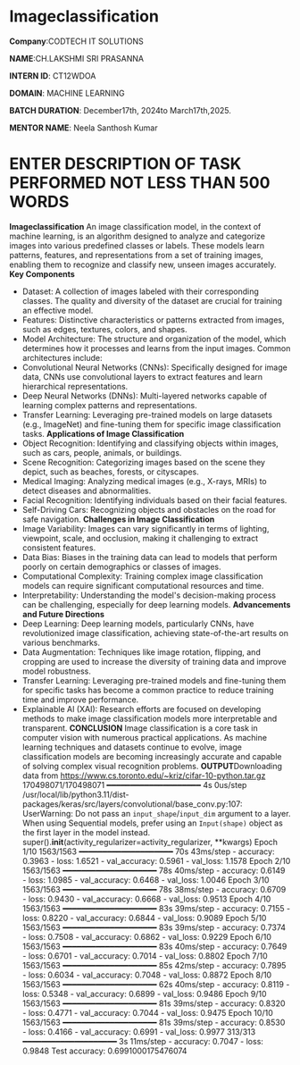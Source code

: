 # Imageclassification

**Company**:CODTECH IT SOLUTIONS

**NAME**:CH.LAKSHMI SRI PRASANNA

**INTERN ID**: CT12WDOA

**DOMAIN**: MACHINE LEARNING

**BATCH DURATION**: December17th, 2024to March17th,2025.

**MENTOR NAME**: Neela Santhosh Kumar

# ENTER DESCRIPTION OF TASK PERFORMED NOT LESS THAN 500 WORDS

**Imageclassification**
An image classification model, in the context of machine learning, is an algorithm designed to analyze and categorize images into various predefined classes or labels. These models learn patterns, features, and representations from a set of training images, enabling them to recognize and classify new, unseen images accurately.
**Key Components**
 * Dataset: A collection of images labeled with their corresponding classes. The quality and diversity of the dataset are crucial for training an effective model.
 * Features: Distinctive characteristics or patterns extracted from images, such as edges, textures, colors, and shapes.
 * Model Architecture: The structure and organization of the model, which determines how it processes and learns from the input images. Common architectures include:
 * Convolutional Neural Networks (CNNs): Specifically designed for image data, CNNs use convolutional layers to extract features and learn hierarchical representations.
 *  Deep Neural Networks (DNNs): Multi-layered networks capable of learning complex patterns and representations.
* Transfer Learning: Leveraging pre-trained models on large datasets (e.g., ImageNet) and fine-tuning them for specific image classification tasks.
**Applications of Image Classification**
 * Object Recognition: Identifying and classifying objects within images, such as cars, people, animals, or buildings.
 * Scene Recognition: Categorizing images based on the scene they depict, such as beaches, forests, or cityscapes.
 * Medical Imaging: Analyzing medical images (e.g., X-rays, MRIs) to detect diseases and abnormalities.
 * Facial Recognition: Identifying individuals based on their facial features.
 * Self-Driving Cars: Recognizing objects and obstacles on the road for safe navigation.
**Challenges in Image Classification**
 * Image Variability: Images can vary significantly in terms of lighting, viewpoint, scale, and occlusion, making it challenging to extract consistent features.
 * Data Bias: Biases in the training data can lead to models that perform poorly on certain demographics or classes of images.
 * Computational Complexity: Training complex image classification models can require significant computational resources and time.
 * Interpretability: Understanding the model's decision-making process can be challenging, especially for deep learning models.
**Advancements and Future Directions**
 * Deep Learning: Deep learning models, particularly CNNs, have revolutionized image classification, achieving state-of-the-art results on various benchmarks.
 * Data Augmentation: Techniques like image rotation, flipping, and cropping are used to increase the diversity of training data and improve model robustness.
 * Transfer Learning: Leveraging pre-trained models and fine-tuning them for specific tasks has become a common practice to reduce training time and improve performance.
 * Explainable AI (XAI): Research efforts are focused on developing methods to make image classification models more interpretable and transparent.
**CONCLUSION**
Image classification is a core task in computer vision with numerous practical applications. As machine learning techniques and datasets continue to evolve, image classification models are becoming increasingly accurate and capable of solving complex visual recognition problems.
**OUTPUT**Downloading data from https://www.cs.toronto.edu/~kriz/cifar-10-python.tar.gz
170498071/170498071 ━━━━━━━━━━━━━━━━━━━━ 4s 0us/step
/usr/local/lib/python3.11/dist-packages/keras/src/layers/convolutional/base_conv.py:107: UserWarning: Do not pass an `input_shape`/`input_dim` argument to a layer. When using Sequential models, prefer using an `Input(shape)` object as the first layer in the model instead.
  super().__init__(activity_regularizer=activity_regularizer, **kwargs)
Epoch 1/10
1563/1563 ━━━━━━━━━━━━━━━━━━━━ 70s 43ms/step - accuracy: 0.3963 - loss: 1.6521 - val_accuracy: 0.5961 - val_loss: 1.1578
Epoch 2/10
1563/1563 ━━━━━━━━━━━━━━━━━━━━ 78s 40ms/step - accuracy: 0.6149 - loss: 1.0985 - val_accuracy: 0.6468 - val_loss: 1.0046
Epoch 3/10
1563/1563 ━━━━━━━━━━━━━━━━━━━━ 78s 38ms/step - accuracy: 0.6709 - loss: 0.9430 - val_accuracy: 0.6668 - val_loss: 0.9513
Epoch 4/10
1563/1563 ━━━━━━━━━━━━━━━━━━━━ 83s 39ms/step - accuracy: 0.7155 - loss: 0.8220 - val_accuracy: 0.6844 - val_loss: 0.9089
Epoch 5/10
1563/1563 ━━━━━━━━━━━━━━━━━━━━ 83s 39ms/step - accuracy: 0.7374 - loss: 0.7508 - val_accuracy: 0.6862 - val_loss: 0.9229
Epoch 6/10
1563/1563 ━━━━━━━━━━━━━━━━━━━━ 83s 40ms/step - accuracy: 0.7649 - loss: 0.6701 - val_accuracy: 0.7014 - val_loss: 0.8802
Epoch 7/10
1563/1563 ━━━━━━━━━━━━━━━━━━━━ 85s 42ms/step - accuracy: 0.7895 - loss: 0.6034 - val_accuracy: 0.7048 - val_loss: 0.8872
Epoch 8/10
1563/1563 ━━━━━━━━━━━━━━━━━━━━ 62s 40ms/step - accuracy: 0.8119 - loss: 0.5348 - val_accuracy: 0.6899 - val_loss: 0.9486
Epoch 9/10
1563/1563 ━━━━━━━━━━━━━━━━━━━━ 81s 39ms/step - accuracy: 0.8320 - loss: 0.4771 - val_accuracy: 0.7044 - val_loss: 0.9475
Epoch 10/10
1563/1563 ━━━━━━━━━━━━━━━━━━━━ 81s 39ms/step - accuracy: 0.8530 - loss: 0.4166 - val_accuracy: 0.6991 - val_loss: 0.9977
313/313 ━━━━━━━━━━━━━━━━━━━━ 3s 11ms/step - accuracy: 0.7047 - loss: 0.9848
Test accuracy: 0.6991000175476074
 
